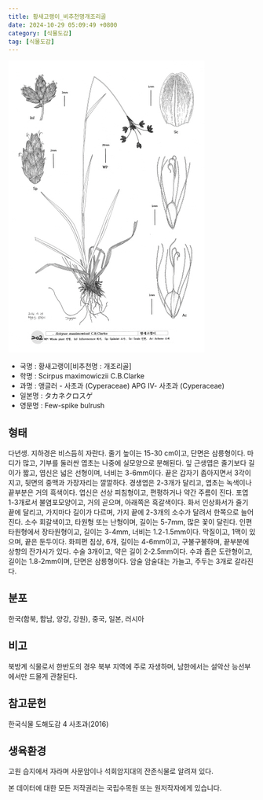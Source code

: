 ```yaml
---
title: 황새고랭이_비추천명개조리골
date: 2024-10-29 05:09:49 +0800
category: [식물도감]
tag: [식물도감]
---
```




![황새고랭이[비추천명 : 개조리골]](/assets/img/fileUpload/plants/basic/illustration/34268_illustration_th2.jpg)
- 국명 : 황새고랭이[비추천명 : 개조리골]
- 학명 : Scirpus maximowiczii C.B.Clarke
- 과명 : 앵글러 - 사초과 (Cyperaceae) APG Ⅳ- 사초과 (Cyperaceae)
- 일본명 : タカネクロスゲ
- 영문명 : Few-spike bulrush


## 형태
다년생. 지하경은 비스듬히 자란다. 줄기 높이는 15-30 cm이고, 단면은 삼릉형이다. 마디가 많고, 기부를 둘러싼 엽초는 나중에 실모양으로 분해된다. 잎 근생엽은 줄기보다 길이가 짧고, 엽신은 넓은 선형이며, 너비는 3-6mm이다. 끝은 갑자기 좁아지면서 3각이 지고, 뒷면의 중맥과 가장자리는 깔깔하다. 경생엽은 2-3개가 달리고, 엽초는 녹색이나 끝부분은 거의 흑색이다. 엽신은 선상 피침형이고, 편평하거나 약간 주름이 진다. 포엽 1-3개로서 불염포모양이고, 거의 곧으며, 아래쪽은 흑갈색이다. 화서 인상화서가 줄기 끝에 달리고, 가지마다 길이가 다르며, 가지 끝에 2-3개의 소수가 달려서 한쪽으로 늘어진다. 소수 회갈색이고, 타원형 또는 난형이며, 길이는 5-7mm, 많은 꽃이 달린다. 인편 타원형에서 장타원형이고, 길이는 3-4mm, 너비는 1.2-1.5mm이다. 막질이고, 1맥이 있으며, 끝은 둔두이다. 화피편 침상, 6개, 길이는 4-6mm이고, 구불구불하며, 끝부분에 상향의 잔가시가 있다. 수술 3개이고, 약은 길이 2-2.5mm이다. 수과 좁은 도란형이고, 길이는 1.8-2mm이며, 단면은 삼릉형이다. 암술 암술대는 가늘고, 주두는 3개로 갈라진다.
## 분포
한국(함북, 함남, 양강, 강원), 중국, 일본, 러시아
## 비고
북방계 식물로서 한반도의 경우 북부 지역에 주로 자생하며, 남한에서는 설악산 능선부에서만 드물게 관찰된다.
## 참고문헌
한국식물 도해도감 4 사초과(2016)
## 생육환경
고원 습지에서 자라며 사문암이나 석회암지대의 잔존식물로 알려져 있다.






본 데이터에 대한 모든 저작권리는 국립수목원 또는 원저작자에게 있습니다.
